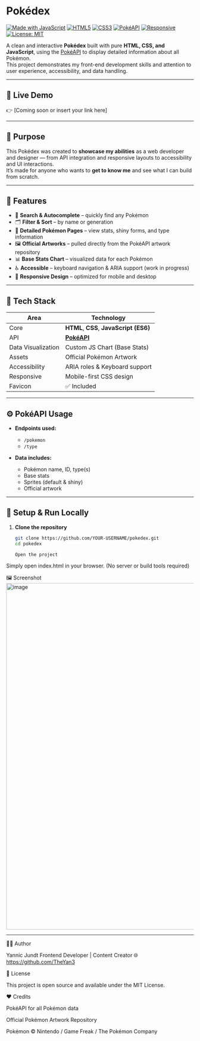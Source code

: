 # Pokédex

[![Made with JavaScript](https://img.shields.io/badge/Made%20with-JavaScript-F7DF1E?logo=javascript&logoColor=black)](https://developer.mozilla.org/en-US/docs/Web/JavaScript)
[![HTML5](https://img.shields.io/badge/HTML5-E34F26?logo=html5&logoColor=white)](https://developer.mozilla.org/en-US/docs/Web/HTML)
[![CSS3](https://img.shields.io/badge/CSS3-1572B6?logo=css3&logoColor=white)](https://developer.mozilla.org/en-US/docs/Web/CSS)
[![PokéAPI](https://img.shields.io/badge/API-PokéAPI-EE1515?logo=pokemon&logoColor=white)](https://pokeapi.co/)
[![Responsive](https://img.shields.io/badge/Responsive-Yes-brightgreen)](https://developer.mozilla.org/en-US/docs/Learn/CSS/CSS_layout/Responsive_Design)
[![License: MIT](https://img.shields.io/badge/License-MIT-blue.svg)](LICENSE)

A clean and interactive **Pokédex** built with pure **HTML, CSS, and JavaScript**, using the [PokéAPI](https://pokeapi.co/) to display detailed information about all Pokémon.  
This project demonstrates my front-end development skills and attention to user experience, accessibility, and data handling.

---

## 🚀 Live Demo
👉 [Coming soon or insert your link here]

---

## 🎯 Purpose
This Pokédex was created to **showcase my abilities** as a web developer and designer — from API integration and responsive layouts to accessibility and UI interactions.  
It’s made for anyone who wants to **get to know me** and see what I can build from scratch.

---

## 🧠 Features

- 🔎 **Search & Autocomplete** – quickly find any Pokémon  
- 🗂️ **Filter & Sort** – by name or generation  
- 📄 **Detailed Pokémon Pages** – view stats, shiny forms, and type information  
- 🖼️ **Official Artworks** – pulled directly from the PokéAPI artwork repository  
- 📊 **Base Stats Chart** – visualized data for each Pokémon  
- ♿ **Accessible** – keyboard navigation & ARIA support (work in progress)  
- 📱 **Responsive Design** – optimized for mobile and desktop  

---

## 🧩 Tech Stack

| Area | Technology |
|------|-------------|
| Core | **HTML**, **CSS**, **JavaScript (ES6)** |
| API | [**PokéAPI**](https://pokeapi.co/) |
| Data Visualization | Custom JS Chart (Base Stats) |
| Assets | Official Pokémon Artwork |
| Accessibility | ARIA roles & Keyboard support |
| Responsive | Mobile-first CSS design |
| Favicon | ✅ Included |

---

## ⚙️ PokéAPI Usage

- **Endpoints used:**
  - `/pokemon`
  - `/type`

- **Data includes:**
  - Pokémon name, ID, type(s)
  - Base stats
  - Sprites (default & shiny)
  - Official artwork

---

## 🧰 Setup & Run Locally

1. **Clone the repository**
   ```bash
   git clone https://github.com/YOUR-USERNAME/pokedex.git
   cd pokedex

   Open the project
Simply open index.html in your browser.
(No server or build tools required)

🖼️ Screenshot
<img width="1494" height="927" alt="image" src="https://github.com/user-attachments/assets/63c52e50-b411-4679-a2ea-f90c8b4f5969" />

---

🧑‍💻 Author

Yannic Jundt
Frontend Developer | Content Creator
🌐 https://github.com/TheYan3

📝 License

This project is open source and available under the MIT License.

❤️ Credits

PokéAPI
 for all Pokémon data

Official Pokémon Artwork Repository

Pokémon © Nintendo / Game Freak / The Pokémon Company

